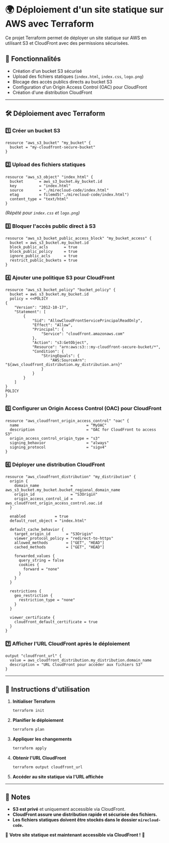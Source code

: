 # 🌍 Déploiement d'un site statique sur AWS avec Terraform

Ce projet Terraform permet de déployer un site statique sur AWS en utilisant S3 et CloudFront avec des permissions sécurisées.

## 🚀 Fonctionnalités
- Création d'un bucket S3 sécurisé
- Upload des fichiers statiques (`index.html`, `index.css`, `logo.png`)
- Blocage des accès publics directs au bucket S3
- Configuration d'un Origin Access Control (OAC) pour CloudFront
- Création d'une distribution CloudFront

---

## 🛠️ Déploiement avec Terraform
### 1️⃣ Créer un bucket S3
```hcl
resource "aws_s3_bucket" "my_bucket" {
  bucket = "my-cloudfront-secure-bucket"
}
```

### 2️⃣ Upload des fichiers statiques
```hcl
resource "aws_s3_object" "index_html" {
  bucket       = aws_s3_bucket.my_bucket.id
  key          = "index.html"
  source       = "./mirecloud-code/index.html"
  etag         = filemd5("./mirecloud-code/index.html")
  content_type = "text/html"
}
```
*(Répété pour `index.css` et `logo.png`)*

### 3️⃣ Bloquer l'accès public direct à S3
```hcl
resource "aws_s3_bucket_public_access_block" "my_bucket_access" {
  bucket = aws_s3_bucket.my_bucket.id
  block_public_acls       = true
  block_public_policy     = true
  ignore_public_acls      = true
  restrict_public_buckets = true
}
```

### 4️⃣ Ajouter une politique S3 pour CloudFront
```hcl
resource "aws_s3_bucket_policy" "bucket_policy" {
  bucket = aws_s3_bucket.my_bucket.id
  policy = <<POLICY
{
    "Version": "2012-10-17",
    "Statement": [
        {
            "Sid": "AllowCloudFrontServicePrincipalReadOnly",
            "Effect": "Allow",
            "Principal": {
                "Service": "cloudfront.amazonaws.com"
            },
            "Action": "s3:GetObject",
            "Resource": "arn:aws:s3:::my-cloudfront-secure-bucket/*",
            "Condition": {
                "StringEquals": {
                    "AWS:SourceArn": "${aws_cloudfront_distribution.my_distribution.arn}"
                }
            }
        }
    ]
}
POLICY
}
```

### 5️⃣ Configurer un Origin Access Control (OAC) pour CloudFront
```hcl
resource "aws_cloudfront_origin_access_control" "oac" {
  name                              = "MyOAC"
  description                       = "OAC for CloudFront to access S3"
  origin_access_control_origin_type = "s3"
  signing_behavior                  = "always"
  signing_protocol                  = "sigv4"
}
```

### 6️⃣ Déployer une distribution CloudFront
```hcl
resource "aws_cloudfront_distribution" "my_distribution" {
  origin {
    domain_name              = aws_s3_bucket.my_bucket.bucket_regional_domain_name
    origin_id                = "S3Origin"
    origin_access_control_id = aws_cloudfront_origin_access_control.oac.id
  }

  enabled             = true
  default_root_object = "index.html"

  default_cache_behavior {
    target_origin_id       = "S3Origin"
    viewer_protocol_policy = "redirect-to-https"
    allowed_methods        = ["GET", "HEAD"]
    cached_methods         = ["GET", "HEAD"]

    forwarded_values {
      query_string = false
      cookies {
        forward = "none"
      }
    }
  }

  restrictions {
    geo_restriction {
      restriction_type = "none"
    }
  }

  viewer_certificate {
    cloudfront_default_certificate = true
  }
}
```

### 7️⃣ Afficher l'URL CloudFront après le déploiement
```hcl
output "cloudfront_url" {
  value = aws_cloudfront_distribution.my_distribution.domain_name
  description = "URL CloudFront pour accéder aux fichiers S3"
}
```

---

## 📌 Instructions d'utilisation
1. **Initialiser Terraform**
   ```bash
   terraform init
   ```
2. **Planifier le déploiement**
   ```bash
   terraform plan
   ```
3. **Appliquer les changements**
   ```bash
   terraform apply
   ```
4. **Obtenir l'URL CloudFront**
   ```bash
   terraform output cloudfront_url
   ```
5. **Accéder au site statique via l'URL affichée**

---

## 📜 Notes
- **S3 est privé** et uniquement accessible via CloudFront.
- **CloudFront assure une distribution rapide et sécurisée des fichiers.**
- **Les fichiers statiques doivent être stockés dans le dossier `mirecloud-code`.**


🎉 **Votre site statique est maintenant accessible via CloudFront !** 🚀

